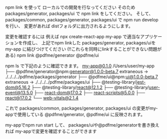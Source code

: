 <!-- TODO translate -->
npm link を使って ローカルでの開発を行なってください
そのため packages/generator, packages/ui で npm link をしてください。
そして、packages/common, packages/generator, packages/ui で npm run develop を行い、
変更があれば distフォルダに出力されるようにします。

変更を確認するには 例えば npx create-react-app my-app で適当なアプリケーションを作成し、
上記でnpm linkした packages/generator, packages/uiを  my-app に結びつけてください
(!!これらを同時にlinkすることができない問題がある)
npm link @pdfme/generator @pdfme/ui

npm ls で下記のように確認できます。
my-app@0.1.0 /Users/user/my-app
├── @pdfme/generator@npm:generator@1.0.0-beta.7 extraneous -> ./../../../pdfme/packages/generator
├── @pdfme/ui@npm:ui@1.0.0-beta.7 extraneous -> ./../../../pdfme/packages/ui
├── @testing-library/jest-dom@5.16.2
├── @testing-library/react@12.1.2
├── @testing-library/user-event@13.5.0
├── react-dom@17.0.2
├── react-scripts@5.0.0
├── react@17.0.2
└── web-vitals@2.1.4

これで packages/common, packages/generator, packages/ui の変更がmy-appで使用している
@pdfme/generator, @pdfme/ui に反映されます。

my-appでnpm run start して、 packages/uiや@pdfme/generatorを書き換えれば my-appで変更を確認することができます